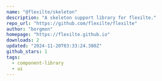 ```yaml
---
name: "@flexilte/skeleton"
description: "A skeleton support library for flexilte."
repo_url: "https://github.com/flexilte/flexilte"
author: "borgmon"
homepage: "https://flexilte.github.io"
downloads: 2
updated: "2024-11-20T03:33:24.380Z"
github_stars: 1
tags: 
  - component-library
  - ui
---
```

